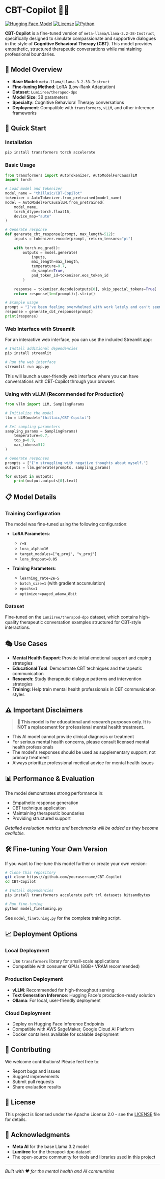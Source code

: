 # CBT-Copilot 🧠💬

[![Hugging Face Model](https://img.shields.io/badge/🤗%20Hugging%20Face-Model-blue)](https://huggingface.co/thillaic/CBT-Copilot)
[![License](https://img.shields.io/badge/License-Apache%202.0-green.svg)](https://opensource.org/licenses/Apache-2.0)
[![Python](https://img.shields.io/badge/Python-3.8%2B-blue)](https://www.python.org/)

**CBT-Copilot** is a fine-tuned version of `meta-llama/Llama-3.2-3B-Instruct`, specifically designed to simulate compassionate and supportive dialogues in the style of **Cognitive Behavioral Therapy (CBT)**. This model provides empathetic, structured therapeutic conversations while maintaining professional boundaries.

## 🎯 Model Overview

- **Base Model**: `meta-llama/Llama-3.2-3B-Instruct`
- **Fine-tuning Method**: LoRA (Low-Rank Adaptation)
- **Dataset**: `Lumiiree/therapod-dpo`
- **Model Size**: 3B parameters
- **Specialty**: Cognitive Behavioral Therapy conversations
- **Deployment**: Compatible with `transformers`, `vLLM`, and other inference frameworks

## 🚀 Quick Start

### Installation

```bash
pip install transformers torch accelerate
```

### Basic Usage

```python
from transformers import AutoTokenizer, AutoModelForCausalLM
import torch

# Load model and tokenizer
model_name = "thillaic/CBT-Copilot"
tokenizer = AutoTokenizer.from_pretrained(model_name)
model = AutoModelForCausalLM.from_pretrained(
    model_name,
    torch_dtype=torch.float16,
    device_map="auto"
)

# Generate response
def generate_cbt_response(prompt, max_length=512):
    inputs = tokenizer.encode(prompt, return_tensors="pt")
    
    with torch.no_grad():
        outputs = model.generate(
            inputs,
            max_length=max_length,
            temperature=0.7,
            do_sample=True,
            pad_token_id=tokenizer.eos_token_id
        )
    
    response = tokenizer.decode(outputs[0], skip_special_tokens=True)
    return response[len(prompt):].strip()

# Example usage
prompt = "I've been feeling overwhelmed with work lately and can't seem to manage my stress."
response = generate_cbt_response(prompt)
print(response)
```

### Web Interface with Streamlit

For an interactive web interface, you can use the included Streamlit app:

```bash
# Install additional dependencies
pip install streamlit

# Run the web interface
streamlit run app.py
```

This will launch a user-friendly web interface where you can have conversations with CBT-Copilot through your browser.

### Using with vLLM (Recommended for Production)

```python
from vllm import LLM, SamplingParams

# Initialize the model
llm = LLM(model="thillaic/CBT-Copilot")

# Set sampling parameters
sampling_params = SamplingParams(
    temperature=0.7,
    top_p=0.9,
    max_tokens=512
)

# Generate responses
prompts = ["I'm struggling with negative thoughts about myself."]
outputs = llm.generate(prompts, sampling_params)

for output in outputs:
    print(output.outputs[0].text)
```

## 📋 Model Details

### Training Configuration

The model was fine-tuned using the following configuration:

- **LoRA Parameters**:
  - `r=8`
  - `lora_alpha=16`
  - `target_modules=["q_proj", "v_proj"]`
  - `lora_dropout=0.05`

- **Training Parameters**:
  - `learning_rate=2e-5`
  - `batch_size=1` (with gradient accumulation)
  - `epochs=1`
  - `optimizer=paged_adamw_8bit`

### Dataset

Fine-tuned on the `Lumiiree/therapod-dpo` dataset, which contains high-quality therapeutic conversation examples structured for CBT-style interactions.

## 🎭 Use Cases

- **Mental Health Support**: Provide initial emotional support and coping strategies
- **Educational Tool**: Demonstrate CBT techniques and therapeutic communication
- **Research**: Study therapeutic dialogue patterns and intervention strategies
- **Training**: Help train mental health professionals in CBT communication styles

## ⚠️ Important Disclaimers

> **🚨 This model is for educational and research purposes only. It is NOT a replacement for professional mental health treatment.**

- This AI model cannot provide clinical diagnosis or treatment
- For serious mental health concerns, please consult licensed mental health professionals
- The model's responses should be used as supplementary support, not primary treatment
- Always prioritize professional medical advice for mental health issues

## 📊 Performance & Evaluation

The model demonstrates strong performance in:
- Empathetic response generation
- CBT technique application
- Maintaining therapeutic boundaries
- Providing structured support

*Detailed evaluation metrics and benchmarks will be added as they become available.*

## 🛠️ Fine-tuning Your Own Version

If you want to fine-tune this model further or create your own version:

```bash
# Clone this repository
git clone https://github.com/yourusername/CBT-Copilot
cd CBT-Copilot

# Install dependencies
pip install transformers accelerate peft trl datasets bitsandbytes

# Run fine-tuning
python model_finetuning.py
```

See `model_finetuning.py` for the complete training script.

## 📈 Deployment Options

### Local Deployment
- Use `transformers` library for small-scale applications
- Compatible with consumer GPUs (8GB+ VRAM recommended)

### Production Deployment
- **vLLM**: Recommended for high-throughput serving
- **Text Generation Inference**: Hugging Face's production-ready solution
- **Ollama**: For local, user-friendly deployment

### Cloud Deployment
- Deploy on Hugging Face Inference Endpoints
- Compatible with AWS SageMaker, Google Cloud AI Platform
- Docker containers available for scalable deployment

## 🤝 Contributing

We welcome contributions! Please feel free to:
- Report bugs and issues
- Suggest improvements
- Submit pull requests
- Share evaluation results

## 📜 License

This project is licensed under the Apache License 2.0 - see the [LICENSE](LICENSE) file for details.

## 🙏 Acknowledgments

- **Meta AI** for the base Llama 3.2 model
- **Lumiiree** for the therapod-dpo dataset
- The open-source community for tools and libraries used in this project


---

*Built with ❤️ for the mental health and AI communities*
